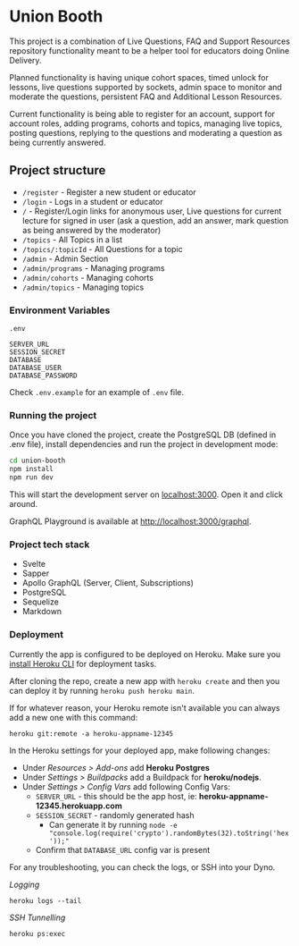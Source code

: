# Union Booth

This project is a combination of Live Questions, FAQ and Support Resources repository functionality meant to be a helper tool for educators doing Online Delivery.

Planned functionality is having unique cohort spaces, timed unlock for lessons, live questions supported by sockets, admin space to monitor and moderate the questions, persistent FAQ and Additional Lesson Resources.

Current functionality is being able to register for an account, support for account roles, adding programs, cohorts and topics, managing live topics, posting questions, replying to the questions and moderating a question as being currently answered.

## Project structure

- `/register` - Register a new student or educator
- `/login` - Logs in a student or educator
- `/` - Register/Login links for anonymous user, Live questions for current lecture for signed in user (ask a question, add an answer, mark question as being answered by the moderator)
- `/topics` - All Topics in a list
- `/topics/:topicId` - All Questions for a topic
- `/admin` - Admin Section
- `/admin/programs` - Managing programs
- `/admin/cohorts` - Managing cohorts
- `/admin/topics` - Managing topics

### Environment Variables

```
.env

SERVER_URL
SESSION_SECRET
DATABASE
DATABASE_USER
DATABASE_PASSWORD
```

Check `.env.example` for an example of `.env` file.

### Running the project

Once you have cloned the project, create the PostgreSQL DB (defined in .env file), install dependencies and run the project in development mode:

```bash
cd union-booth
npm install
npm run dev
```

This will start the development server on [localhost:3000](http://localhost:3000). Open it and click around.

GraphQL Playground is available at [http://localhost:3000/graphql](http://localhost:3000/graphql).

### Project tech stack

- Svelte
- Sapper
- Apollo GraphQL (Server, Client, Subscriptions)
- PostgreSQL
- Sequelize
- Markdown

### Deployment

Currently the app is configured to be deployed on Heroku. Make sure you [install Heroku CLI](https://devcenter.heroku.com/articles/getting-started-with-nodejs#set-up) for deployment tasks.

After cloning the repo, create a new app with `heroku create` and then you can deploy it by running `heroku push heroku main`.

If for whatever reason, your Heroku remote isn't available you can always add a new one with this command:

```
heroku git:remote -a heroku-appname-12345
```

In the Heroku settings for your deployed app, make following changes:

- Under *Resources > Add-ons* add **Heroku Postgres**
- Under *Settings > Buildpacks* add a Buildpack for **heroku/nodejs**.
- Under *Settings > Config Vars* add following Config Vars:
  - `SERVER_URL` - this should be the app host, ie: **heroku-appname-12345.herokuapp.com**
  - `SESSION_SECRET` - randomly generated hash
    - Can generate it by running `node -e "console.log(require('crypto').randomBytes(32).toString('hex'));"`
  - Confirm that `DATABASE_URL` config var is present

For any troubleshooting, you can check the logs, or SSH into your Dyno.

*Logging*

```
heroku logs --tail
```

*SSH Tunnelling*

```
heroku ps:exec
```